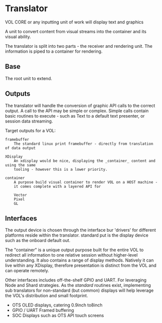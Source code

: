 # Translator

VOL CORE or any inputting unit of work will display text and graphics

A unit to convert content from visual streams into the container and its visual ability.

The translator is split into two parts - the receiver and rendering unit. The information is piped to a container for rendering.

## Base

The root unit to extend.


## Outputs

The translator will handle the conversion of graphic API calls to the correct output.
A call to the API may be simple or complex. Simple calls contain basic routines to execute -
such as Text to a default text presenter, or session data streaming.

Target outputs for a VOL:

    framebuffer
        The standard linux print framebuffer - directly from translation of data output

    XDisplay
        An xdisplay would be nice, displaying the _container_ content and using the same
        tooling - however this is a lower priority.

    container
        A purpose build visual container to render VOL on a HOST machine -
        it comes complete with a layered API for

        Vector
        Pixel
        GL

## Interfaces

The output device is chosen through the interface bur 'drivers' for different platforms reside within
the translator. standard put is the display device such as the onboard default out.

The "container" is a unique output purpose built for the entire VOL to redirect all information to one relative session
without higher-level understanding. It also contains a range of display methods. Natively it can live within any XDisplay,
therefore presentation is distinct from the VOL and can operate remotely.

Other interfaces includes off-the-shelf GPIO and UART. For leveraging Node and Shard strategies.
As the _standard_ routines exist, implementing sub translators for non-standard (but common) displays will help leverage the VOL's
distribution and small footprint.

+ OTS OLED displays, catering 0.9inch to8inch
+ GPIO / UART Framed buffering
+ SOC Displays such as OTS API touch screens

